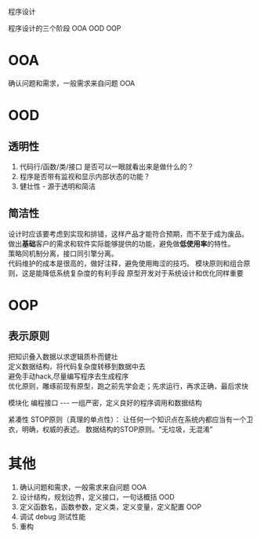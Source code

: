 程序设计

程序设计的三个阶段 OOA OOD OOP

# OOA
确认问题和需求，一般需求来自问题 OOA
# OOD
## 透明性
1. 代码行/函数/类/接口 是否可以一眼就看出来是做什么的？
2. 程序是否带有监视和显示内部状态的功能？
3. 健壮性 -  源于透明和简洁
## 简洁性
设计时应该要考虑到实现和排错，这样产品才能符合预期，而不至于成为废品。  
做出**基础**客户的需求和软件实际能够提供的功能，避免做**低使用率**的特性。  
策略同机制分离，接口同引擎分离。  
代码维护的成本是很高的，做好注释，避免使用晦涩的技巧。
模块原则和组合原则，这是能降低系统复杂度的有利手段
原型开发对于系统设计和优化同样重要

# OOP
## 表示原则
把知识叠入数据以求逻辑质朴而健壮  
定义数据结构，将代码复杂度转移到数据中去  
避免手动hack,尽量编写程序去生成程序  
优化原则，雕琢前现有原型，跑之前先学会走；先求运行，再求正确，最后求快  


模块化
编程接口 --- 一组严密，定义良好的程序调用和数据结构

紧凑性
STOP原则（真理的单点性）： 让任何一个知识点在系统内都应当有一个卫衣，明确，权威的表述。
数据结构的STOP原则。“无垃圾，无混淆”



# 其他

1. 确认问题和需求，一般需求来自问题 OOA
2. 设计结构，规划边界，定义接口，一句话概括 OOD
3. 定义函数名，函数参数，定义类，定义变量，定义配置 OOP
4. 调试 debug 测试性能
5. 重构
